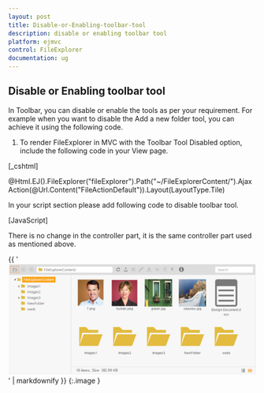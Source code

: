 ```yaml
---
layout: post
title: Disable-or-Enabling-toolbar-tool
description: disable or enabling toolbar tool
platform: ejmvc
control: FileExplorer
documentation: ug
---
```


## Disable or Enabling toolbar tool

In Toolbar, you can disable or enable the tools as per your requirement. For example when you want to disable the Add a new folder tool, you can achieve it using the following code.

1. To render FileExplorer in MVC with the Toolbar Tool Disabled option, include the following code in your View page.



[_cshtml]

@Html.EJ().FileExplorer("fileExplorer").Path("~/FileExplorerContent/").AjaxAction(@Url.Content("FileActionDefault")).Layout(LayoutType.Tile)



In your script section please add following code to disable toolbar tool.



[JavaScript]

<script>

        $(function () {          

            obj = $("#fileExplorer").data("ejFileExplorer");

            obj.disableToolbarItem("fileExplorerNewFolder");

        });



</script>



There is no change in the controller part, it is the same controller part used as mentioned above.



{{ '![](Disable-or-Enabling-toolbar-tool_images/Disable-or-Enabling-toolbar-tool_img1.png)' | markdownify }}
{:.image }


